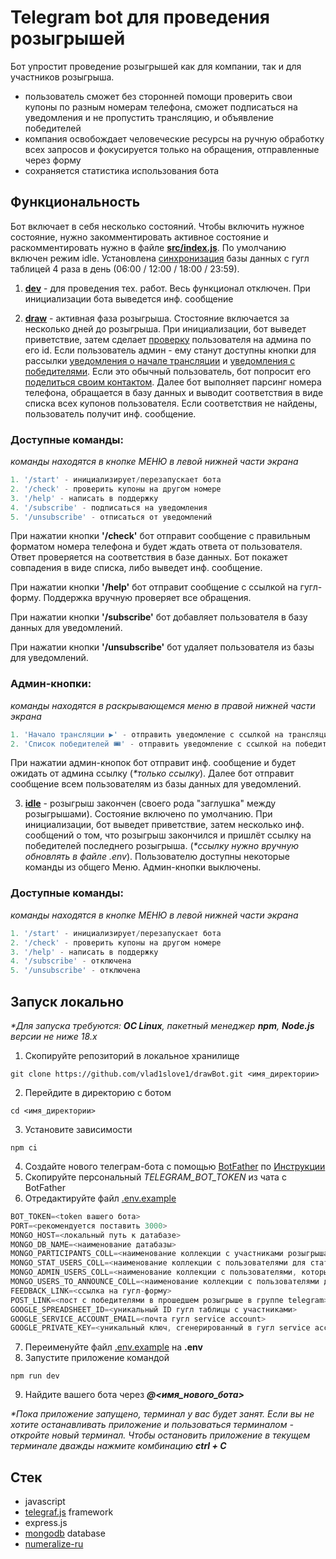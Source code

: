 # Telegram bot для проведения розыгрышей

Бот упростит проведение розыгрышей как для компании, так и для участников розыгрыша.

* пользователь сможет без сторонней помощи проверить свои купоны по разным номерам телефона, сможет подписаться на уведомления и не пропустить трансляцию, и объявление победителей
* компания освобождает человеческие ресурсы на ручную обработку всех запросов и фокусируется только на обращения, отправленные через форму
* сохраняется статистика использования бота

## Функциональность

Бот включает в себя несколько состояний. Чтобы включить нужное состояние, нужно закомментировать активное состояние и раскомментировать нужно в файле
[**src/index.js**](https://github.com/vlad1slove1/drawBot/blob/f53f5f6ae8352948d3e63e7784ce196acb1ccb8c/src/index.js). По умолчанию включен режим idle. Установлена [синхронизация](https://github.com/vlad1slove1/drawBot/blob/5c017805d384b365741ba742393b4489c3a64efa/src/index.js#L24-L27) базы данных с гугл таблицей
4 раза в день (06:00 / 12:00 / 18:00 / 23:59).

1) [**dev**](https://github.com/vlad1slove1/drawBot/blob/f53f5f6ae8352948d3e63e7784ce196acb1ccb8c/states/dev.js) - для проведения тех. работ. Весь функционал отключен. При инициализации бота выведется инф. сообщение

2) [**draw**](https://github.com/vlad1slove1/drawBot/blob/f53f5f6ae8352948d3e63e7784ce196acb1ccb8c/states/draw.js) - активная фаза розыгрыша. Стостояние включается за несколько дней до розыгрыша. При инициализации, бот выведет
приветствие, затем сделает [проверку](https://github.com/vlad1slove1/drawBot/blob/f53f5f6ae8352948d3e63e7784ce196acb1ccb8c/states/draw.js#L49) пользователя на админа по его id. Если пользователь админ - ему станут
доступны кнопки для рассылки [уведомления о начале трансляции](https://github.com/vlad1slove1/drawBot/blob/f53f5f6ae8352948d3e63e7784ce196acb1ccb8c/states/draw.js#L180-L205) и [уведомления с победителями](https://github.com/vlad1slove1/drawBot/blob/f53f5f6ae8352948d3e63e7784ce196acb1ccb8c/states/draw.js#L212-L240). Если это обычный пользователь, бот попросит его
[поделиться своим контактом](https://github.com/vlad1slove1/drawBot/blob/f53f5f6ae8352948d3e63e7784ce196acb1ccb8c/states/draw.js#L55-L70). Далее бот выполняет парсинг номера телефона, обращается в базу данных и выводит
соответствия в виде списка всех купонов пользователя. Если соответствия не найдены, пользователь получит инф. сообщение.

### Доступные команды:

_*команды находятся в кнопке МЕНЮ в левой нижней части экрана*_
```javascript
1. '/start' - инициализирует/перезапускает бота
2. '/check' - проверить купоны на другом номере
3. '/help' - написать в поддержку
4. '/subscribe' - подписаться на уведомления
5. '/unsubscribe' - отписаться от уведомлений
```

При нажатии кнопки **'/check'** бот отправит сообщение с правильным форматом номера телефона и будет ждать ответа от пользователя. Ответ проверяется на соответствия в базе данных. Бот покажет совпадения в виде списка, либо
выведет инф. сообщение.

При нажатии кнопки **'/help'** бот отправит сообщение с ссылкой на гугл-форму. Поддержка вручную проверяет все обращения.

При нажатии кнопки **'/subscribe'** бот добавляет пользователя в базу данных для уведомлений.

При нажатии кнопки **'/unsubscribe'** бот удаляет пользователя из базы для уведомлений.

### Админ-кнопки:

_*команды находятся в раскрывающемся меню в правой нижней части экрана*_
```javascript
1. 'Начало трансляции ▶️' - отправить уведомление с ссылкой на трансляцию
2. 'Список победителей 🎟' - отправить уведомление с ссылкой на победителей
```

При нажатии админ-кнопок бот отправит инф. сообщение и будет ожидать от админа ссылку (_**только ссылку*_). Далее бот отправит сообщение всем пользователям из базы данных для уведомлений.

3) [**idle**](https://github.com/vlad1slove1/drawBot/blob/f53f5f6ae8352948d3e63e7784ce196acb1ccb8c/states/idle.js) - розыгрыш закончен (своего рода "заглушка" между розыгрышами). Состояние включено по умолчанию. При инициализации,
бот выведет приветствие, затем несколько инф. сообщений о том, что розыгрыш закончился и пришлёт ссылку на победителей последнего розыгрыша. (_**ссылку нужно вручную обновлять в файле .env*_). Пользователю доступны некоторые команды
из общего Меню. Админ-кнопки выключены.

### Доступные команды:

_*команды находятся в кнопке МЕНЮ в левой нижней части экрана*_
```javascript
1. '/start' - инициализирует/перезапускает бота
2. '/check' - проверить купоны на другом номере
3. '/help' - написать в поддержку
4. '/subscribe' - отключена
5. '/unsubscribe' - отключена
```

## Запуск локально

_*Для запуска требуются: **ОС Linux**, пакетный менеджер **npm**, **Node.js** версии не ниже 18.х_

1. Скопируйте репозиторий в локальное хранилище
```
git clone https://github.com/vlad1slove1/drawBot.git <имя_директории>
```
2. Перейдите в директорию с ботом
```
cd <имя_директории>
```
3. Установите зависимости
```
npm ci
```
4. Создайте нового телеграм-бота с помощью [BotFather](https://t.me/botfather) по [Инструкции](https://botcreators.ru/blog/botfather-instrukciya/)
5. Скопируйте персональный *TELEGRAM_BOT_TOKEN* из чата с BotFather
6. Отредактируйте файл [.env.example](https://github.com/vlad1slove1/drawBot/blob/f53f5f6ae8352948d3e63e7784ce196acb1ccb8c/.env.example)
```javascript
BOT_TOKEN=<token вашего бота>
PORT=<рекомендуется поставить 3000>
MONGO_HOST=<локальный путь к датабазе>
MONGO_DB_NAME=<наименование датабазы>
MONGO_PARTICIPANTS_COLL=<наименование коллекции с участниками розыгрыша>
MONGO_STAT_USERS_COLL=<наименование коллекции с пользователями для статистики>
MONGO_ADMIN_USERS_COLL=<наименование коллекции с пользователями, которым будут доступны админ-кнопки>
MONGO_USERS_TO_ANNOUNCE_COLL=<наименование коллекции с пользователями для рассылки уведомлений>
FEEDBACK_LINK=<ссылка на гугл-форму>
POST_LINK=<пост с победителями в прошедшем розыгрыше в группе telegram>
GOOGLE_SPREADSHEET_ID=<уникальный ID гугл таблицы с участниками>
GOOGLE_SERVICE_ACCOUNT_EMAIL=<почта гугл service account>
GOOGLE_PRIVATE_KEY=<уникальный ключ, сгенерированный в гугл service account>
```
7. Переименуйте файл [.env.example](https://github.com/vlad1slove1/drawBot/blob/f53f5f6ae8352948d3e63e7784ce196acb1ccb8c/.env.example) на **.env**
8. Запустите приложение командой
```
npm run dev
```
9. Найдите вашего бота через ___@<имя_нового_бота>___

_*Пока приложение запущено, терминал у вас будет занят. Если вы не хотите останавливать приложение и пользоваться терминалом - откройте новый терминал.
Чтобы остановить приложение в текущем терминале дважды нажмите комбинацию **ctrl + C**_

## Стек

* javascript
* [telegraf.js](https://telegrafjs.org/#/) framework
* express.js
* [mongodb](https://www.mongodb.com/) database
* [numeralize-ru](https://github.com/anotherpit/numeralize-ru)
